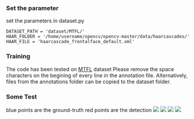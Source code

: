 ### Set the parameter
set the parameters in dataset.py

```
DATASET_PATH = 'dataset/MTFL/'
HAAR_FOLDER = '/home/username/opencv/opencv-master/data/haarcascades/'
HAAR_FILE = 'haarcascade_frontalface_default.xml'
```

### Training
The code has been tested on [MTFL][mtfl_link] dataset
Please remove the space characters on the begining of every line in the annotation file.
Alternatively, files from the annotations folder can be copied to the dataset folder. 

### Some Test
blue points are the ground-truth red points are the detection
![](images/res1.png)
![](images/res2.png)
![](images/res3.png)
![](images/res4.png)

[mtfl_link]: http://mmlab.ie.cuhk.edu.hk/projects/TCDCN/data/MTFL.zip
